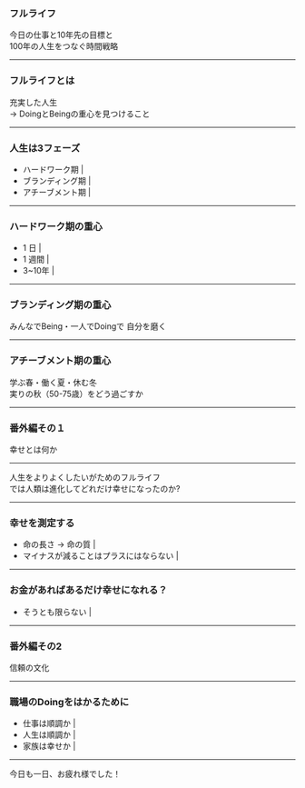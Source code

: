 ### フルライフ

今日の仕事と10年先の目標と  
100年の人生をつなぐ時間戦略

---

### フルライフとは

充実した人生  
-> DoingとBeingの重心を見つけること

---

### 人生は3フェーズ

- ハードワーク期 |
- ブランディング期 |
- アチーブメント期 |

---

### ハードワーク期の重心

- 1 日 |
- 1 週間 |
- 3~10年 |

---

### ブランディング期の重心

みんなでBeing・一人でDoingで
自分を磨く

---

### アチーブメント期の重心

学ぶ春・働く夏・休む冬  
実りの秋（50-75歳）をどう過ごすか

--- 

### 番外編その１

幸せとは何か

---

人生をよりよくしたいがためのフルライフ  
では人類は進化してどれだけ幸せになったのか?

--- 

### 幸せを測定する

- 命の長さ -> 命の質 |
- マイナスが減ることはプラスにはならない |

--- 

### お金があればあるだけ幸せになれる？

- そうとも限らない |

--- 

### 番外編その2

信頼の文化

---

### 職場のDoingをはかるために

- 仕事は順調か |
- 人生は順調か |
- 家族は幸せか |

---

今日も一日、お疲れ様でした！
